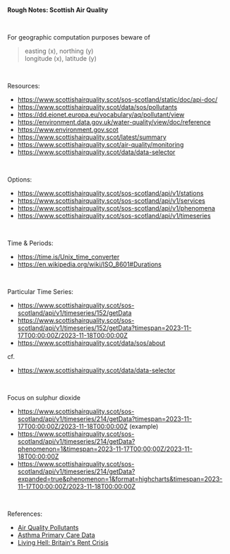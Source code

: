 
<br>

**Rough Notes: Scottish Air Quality**

<br>

For geographic computation purposes beware of

> easting (x), northing (y) <br>
> longitude (x), latitude (y)

<br>

Resources:
* https://www.scottishairquality.scot/sos-scotland/static/doc/api-doc/
* https://www.scottishairquality.scot/data/sos/pollutants
* https://dd.eionet.europa.eu/vocabulary/aq/pollutant/view
* https://environment.data.gov.uk/water-quality/view/doc/reference
* https://www.environment.gov.scot
* https://www.scottishairquality.scot/latest/summary
* https://www.scottishairquality.scot/air-quality/monitoring
* https://www.scottishairquality.scot/data/data-selector

<br>

Options:
* https://www.scottishairquality.scot/sos-scotland/api/v1/stations
* https://www.scottishairquality.scot/sos-scotland/api/v1/services
* https://www.scottishairquality.scot/sos-scotland/api/v1/phenomena
* https://www.scottishairquality.scot/sos-scotland/api/v1/timeseries

<br>

Time & Periods:
* https://time.is/Unix_time_converter
* https://en.wikipedia.org/wiki/ISO_8601#Durations

<br>

Particular Time Series:
* https://www.scottishairquality.scot/sos-scotland/api/v1/timeseries/152/getData
* https://www.scottishairquality.scot/sos-scotland/api/v1/timeseries/152/getData?timespan=2023-11-17T00:00:00Z/2023-11-18T00:00:00Z
* https://www.scottishairquality.scot/data/sos/about

cf.
* https://www.scottishairquality.scot/data/data-selector

<br>

Focus on sulphur dioxide
* https://www.scottishairquality.scot/sos-scotland/api/v1/timeseries/214/getData?timespan=2023-11-17T00:00:00Z/2023-11-18T00:00:00Z (example)
* https://www.scottishairquality.scot/sos-scotland/api/v1/timeseries/214/getData?phenomenon=1&timespan=2023-11-17T00:00:00Z/2023-11-18T00:00:00Z
* https://www.scottishairquality.scot/sos-scotland/api/v1/timeseries/214/getData?expanded=true&phenomenon=1&format=highcharts&timespan=2023-11-17T00:00:00Z/2023-11-18T00:00:00Z

<br>

References:
* [Air Quality Pollutants](https://dd.eionet.europa.eu/vocabulary/aq/pollutant/view)
* [Asthma Primary Care Data](https://www.scotpho.org.uk/health-conditions/asthma/data/primary-care/)
* [Living Hell: Britain's Rent Crisis](https://www.theguardian.com/uk-news/series/living-hell-britains-rent-crisis)

<br>
<br>

<br>
<br>

<br>
<br>

<br>
<br>
